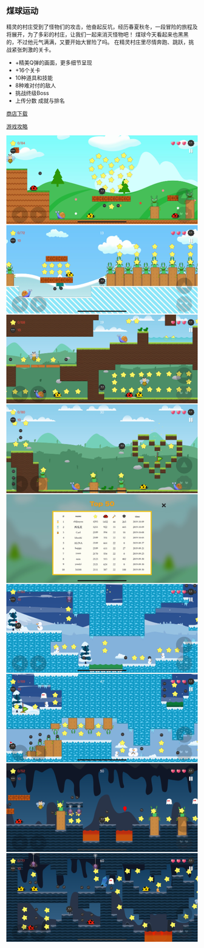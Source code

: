 ## 煤球运动
精灵的村庄受到了怪物们的攻击，他奋起反坑，经历春夏秋冬，一段冒险的旅程及将展开，为了多彩的村庄，让我们一起来消灭怪物吧！ 煤球今天看起来也黑黑的，不过他元气满满，又要开始大冒险了吗。 在精灵村庄里尽情奔跑、跳跃，挑战紧张刺激的关卡。

* +精美Q弹的画面，更多细节呈现
* +16个关卡
* 10种道具和技能
* 8种难对付的敌人
* 挑战终级Boss
* 上传分数 成就与排名

[商店下载](https://apps.apple.com/cn/app/煤球精灵/id1315380048?mt=12)

[游戏攻略](https://www.bilibili.com/video/av63113764)

![](./1.png)
![](./2.png)
![](./3.png)
![](./4.png)
![](./5.png)
![](./6.png)
![](./7.png)
![](./8.png)
![](./9.png)

